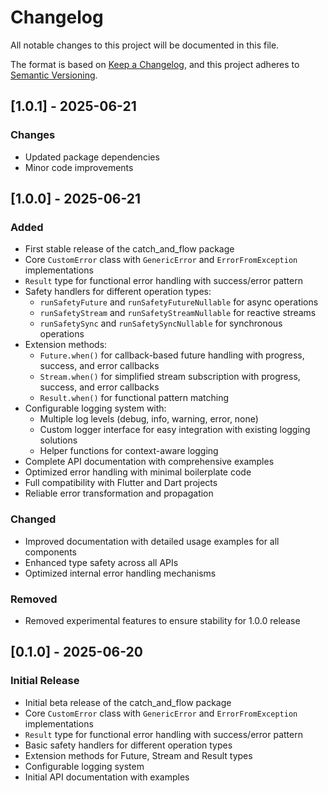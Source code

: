 # Changelog

All notable changes to this project will be documented in this file.

The format is based on [Keep a Changelog](https://keepachangelog.com/en/1.0.0/),
and this project adheres to [Semantic Versioning](https://semver.org/spec/v2.0.0.html).

## [1.0.1] - 2025-06-21

### Changes

- Updated package dependencies
- Minor code improvements

## [1.0.0] - 2025-06-21

### Added

- First stable release of the catch_and_flow package
- Core `CustomError` class with `GenericError` and `ErrorFromException` implementations
- `Result` type for functional error handling with success/error pattern
- Safety handlers for different operation types:
  - `runSafetyFuture` and `runSafetyFutureNullable` for async operations
  - `runSafetyStream` and `runSafetyStreamNullable` for reactive streams
  - `runSafetySync` and `runSafetySyncNullable` for synchronous operations
- Extension methods:
  - `Future.when()` for callback-based future handling with progress, success, and error callbacks
  - `Stream.when()` for simplified stream subscription with progress, success, and error callbacks
  - `Result.when()` for functional pattern matching
- Configurable logging system with:
  - Multiple log levels (debug, info, warning, error, none)
  - Custom logger interface for easy integration with existing logging solutions
  - Helper functions for context-aware logging
- Complete API documentation with comprehensive examples
- Optimized error handling with minimal boilerplate code
- Full compatibility with Flutter and Dart projects
- Reliable error transformation and propagation

### Changed

- Improved documentation with detailed usage examples for all components
- Enhanced type safety across all APIs
- Optimized internal error handling mechanisms

### Removed

- Removed experimental features to ensure stability for 1.0.0 release

## [0.1.0] - 2025-06-20

### Initial Release

- Initial beta release of the catch_and_flow package
- Core `CustomError` class with `GenericError` and `ErrorFromException` implementations
- `Result` type for functional error handling with success/error pattern
- Basic safety handlers for different operation types
- Extension methods for Future, Stream and Result types
- Configurable logging system
- Initial API documentation with examples

